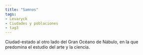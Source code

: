 ```yaml
---
title: "Samnos"
tags:
- Levaryck
- Ciudades y poblaciones
- tag3
---
```


Ciudad-estado al otro lado del Gran Océano de Nábulo, en la que predomina el estudio del arte y la ciencia.